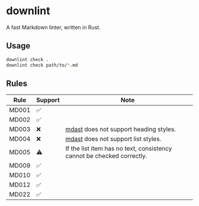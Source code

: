 # downlint

A fast Markdown linter, written in Rust.

## Usage

```bash
downlint check .
downlint check path/to/*.md
```

## Rules

| Rule  | Support            | Note                                                                                 |
|-------|--------------------|--------------------------------------------------------------------------------------|
| MD001 | :white_check_mark: |                                                                                      |
| MD002 | :white_check_mark: |                                                                                      |
| MD003 | :x:                | [mdast](https://github.com/syntax-tree/mdast) does not support heading styles.       |
| MD004 | :x:                | [mdast](https://github.com/syntax-tree/mdast) does not support list styles.          |
| MD005 | :warning:          | If the list item has no text, consistency cannot be checked correctly.               |
| MD009 | :white_check_mark: |                                                                                      |
| MD010 | :white_check_mark: |                                                                                      |
| MD012 | :white_check_mark: |                                                                                      |
| MD022 | :white_check_mark: |                                                                                      |

